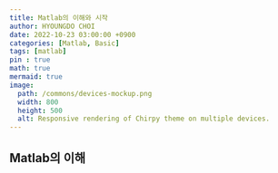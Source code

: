 ```yaml
---
title: Matlab의 이해와 시작
author: HYOUNGDO CHOI
date: 2022-10-23 03:00:00 +0900
categories: [Matlab, Basic]
tags: [matlab]
pin : true
math: true
mermaid: true
image:
  path: /commons/devices-mockup.png
  width: 800
  height: 500
  alt: Responsive rendering of Chirpy theme on multiple devices.
---
```



## Matlab의 이해